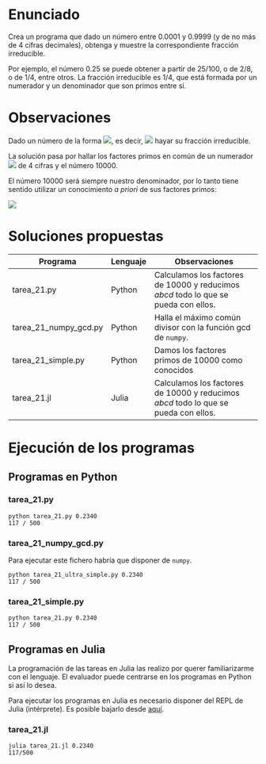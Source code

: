# Enunciado

Crea un programa que dado un número entre 0.0001 y 0.9999 (y de no más de 4 cifras decimales), obtenga y muestre la correspondiente fracción irreducible.

Por ejemplo, el número 0.25 se puede obtener a partir de 25/100, o de 2/8, o de 1/4, entre otros. La fracción irreducible es 1/4, que está formada por un numerador y un denominador que son primos entre sí.



# Observaciones

Dado un número de la forma <img src="https://render.githubusercontent.com/render/math?math=0.abcd">, es decir, <img src="https://render.githubusercontent.com/render/math?math=\frac{abcd}{10000}"> hayar su fracción irreducible.

La solución pasa por hallar los factores primos en común de un numerador <img src="https://render.githubusercontent.com/render/math?math=abcd"> de 4 cifras y el número 10000.

El número 10000 será siempre nuestro denominador, por lo tanto tiene sentido utilizar un conocimiento *a priori* de sus factores primos:

<img src="https://render.githubusercontent.com/render/math?math=10000 = 5^4 \cdot 2^4 = 5 \cdot 5 \cdot 5 \cdot 5 \cdot 2 \cdot 2 \cdot 2 \cdot 2">

# Soluciones propuestas

| Programa              | Lenguaje | Observaciones                                                                       |
|-----------------------|----------|-------------------------------------------------------------------------------------|
| tarea_21.py           | Python   | Calculamos los factores de 10000 y reducimos *abcd* todo lo que se pueda con ellos. |
| tarea_21_numpy_gcd.py | Python   | Halla el máximo común divisor con la función gcd de ``numpy``.                      | 
| tarea_21_simple.py    | Python   | Damos los factores primos de 10000 como conocidos                                   | 
| tarea_21.jl           | Julia    | Calculamos los factores de 10000 y reducimos *abcd* todo lo que se pueda con ellos. |

# Ejecución de los programas

## Programas en Python

### tarea_21.py
```
python tarea_21.py 0.2340
117 / 500
```

### tarea_21_numpy_gcd.py

Para ejecutar este fichero habría que disponer de ``numpy``.
 
```
python tarea_21_ultra_simple.py 0.2340
117 / 500
```

### tarea_21_simple.py
```
python tarea_21.py 0.2340
117 / 500
```

## Programas en Julia

La programación de las tareas en Julia las realizo por querer familiarizarme con el lenguaje. El evaluador puede centrarse en los programas en Python si así lo desea.

Para ejecutar los programas en Julia es necesario disponer del REPL de Julia (intérprete). Es posible bajarlo desde [aquí](https://julialang.org/downloads).

### tarea_21.jl
```
julia tarea_21.jl 0.2340
117/500
```
